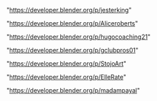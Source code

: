 "https://developer.blender.org/p/jesterking"

"https://developer.blender.org/p/Aliceroberts"

"https://developer.blender.org/p/hugocoaching21"

"https://developer.blender.org/p/gclubpros01"

"https://developer.blender.org/p/StojoArt"

"https://developer.blender.org/p/ElleRate"

 
"https://developer.blender.org/p/madampayal"


 
